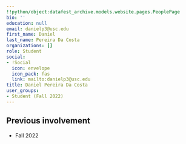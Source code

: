 ```yaml
---
!!python/object:datafest_archive.models.website.pages.PeoplePage
bio: ''
education: null
email: danielp3@usc.edu
first_name: Daniel
last_name: Pereira Da Costa
organizations: []
role: Student
social:
- !Social
  icon: envelope
  icon_pack: fas
  link: mailto:danielp3@usc.edu
title: Daniel Pereira Da Costa
user_groups:
- Student (Fall 2022)
---
```



## Previous involvement

* Fall 2022

